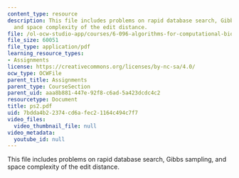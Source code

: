 ```yaml
---
content_type: resource
description: This file includes problems on rapid database search, Gibbs sampling,
  and space complexity of the edit distance.
file: /ol-ocw-studio-app/courses/6-096-algorithms-for-computational-biology-spring-2005/7bdda4b22374cd6afec21164c494c7f7_ps2.pdf
file_size: 60051
file_type: application/pdf
learning_resource_types:
- Assignments
license: https://creativecommons.org/licenses/by-nc-sa/4.0/
ocw_type: OCWFile
parent_title: Assignments
parent_type: CourseSection
parent_uid: aaa8b881-447e-92f8-c6ad-5a423dcdc4c2
resourcetype: Document
title: ps2.pdf
uid: 7bdda4b2-2374-cd6a-fec2-1164c494c7f7
video_files:
  video_thumbnail_file: null
video_metadata:
  youtube_id: null
---
```

This file includes problems on rapid database search, Gibbs sampling, and space complexity of the edit distance.